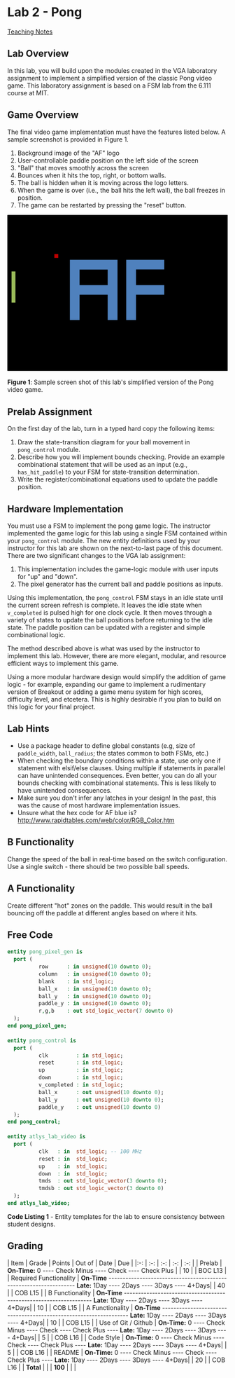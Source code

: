 # Lab 2 - Pong

[Teaching Notes](notes.html)

## Lab Overview

In this lab, you will build upon the modules created in the VGA laboratory assignment to implement a simplified version of the classic Pong video game.  This laboratory assignment is based on a FSM lab from the 6.111 course at MIT.

## Game Overview

The final video game implementation must have the features listed below.  A sample screenshot is provided in Figure 1.

1. Background image of the "AF" logo
2. User-controllable paddle position on the left side of the screen
3. "Ball" that moves smoothly across the screen
  1. Bounces when it hits the top, right, or bottom walls.
  2. The ball is hidden when it is moving across the logo letters.
  3. When the game is over (i.e., the ball hits the left wall), the ball freezes in position.
4. The game can be restarted by pressing the "reset" button.

![Figure 1](figure1.jpg)

**Figure 1**: Sample screen shot of this lab's simplified version of the Pong video game.

## Prelab Assignment

On the first day of the lab, turn in a typed hard copy the following items:

1. Draw the state-transition diagram for your ball movement in `pong_control` module.
2. Describe how you will implement bounds checking.  Provide an example combinational statement that will be used as an input (e.g., `has_hit_paddle`) to your FSM for state-transition determination.
3. Write the register/combinational equations used to update the paddle position.

## Hardware Implementation

You must use a FSM to implement the pong game logic.  The instructor implemented the game logic for this lab using a single FSM contained within your `pong_control` module.  The new entity definitions used by your instructor for this lab are shown on the next-to-last page of this document.  There are two significant changes to the VGA lab assignment:

1. This implementation includes the game-logic module with user inputs for "up" and "down".
2. The pixel generator has the current ball and paddle positions as inputs.

Using this implementation, the `pong_control` FSM stays in an idle state until the current screen refresh is complete.  It leaves the idle state when `v_completed` is pulsed high for one clock cycle.  It then moves through a variety of states to update the ball positions before returning to the idle state.  The paddle position can be updated with a register and simple combinational logic.

The method described above is what was used by the instructor to implement this lab.  However, there are more elegant, modular, and resource efficient ways to implement this game.

Using a more modular hardware design would simplify the addition of game logic - for example, expanding our game to implement a rudimentary version of Breakout or adding a game menu system for high scores, difficulty level, and etcetera.  This is highly desirable if you plan to build on this logic for your final project.

## Lab Hints

- Use a package header to define global constants (e.g, size of `paddle_width`, `ball_radius`; the states common to both FSMs, etc.)
- When checking the boundary conditions within a state, use only one if statement with elsif/else clauses.  Using multiple if statements in parallel can have unintended consequences.  Even better, you can do all your bounds checking with combinational statements.  This is less likely to have unintended consequences.
- Make sure you don't infer any latches in your design!  In the past, this was the cause of most hardware implementation issues.
- Unsure what the hex code for AF blue is?  http://www.rapidtables.com/web/color/RGB_Color.htm

## B Functionality

Change the speed of the ball in real-time based on the switch configuration.  Use a single switch - there should be two possible ball speeds.

## A Functionality

Create different "hot" zones on the paddle.  This would result in the ball bouncing off the paddle at different angles based on where it hits.

## Free Code

```vhdl
entity pong_pixel_gen is
  port (
          row      : in unsigned(10 downto 0);
          column   : in unsigned(10 downto 0);
          blank    : in std_logic;
          ball_x   : in unsigned(10 downto 0);
          ball_y   : in unsigned(10 downto 0);
          paddle_y : in unsigned(10 downto 0);
          r,g,b    : out std_logic_vector(7 downto 0)
  );
end pong_pixel_gen;

entity pong_control is
  port (
          clk         : in std_logic;
          reset       : in std_logic;
          up          : in std_logic;
          down        : in std_logic;
          v_completed : in std_logic;
          ball_x      : out unsigned(10 downto 0);
          ball_y      : out unsigned(10 downto 0);
          paddle_y    : out unsigned(10 downto 0)
  );
end pong_control;

entity atlys_lab_video is
  port (
          clk   : in  std_logic; -- 100 MHz
          reset : in  std_logic;
          up    : in  std_logic;
          down  : in  std_logic;
          tmds  : out std_logic_vector(3 downto 0);
          tmdsb : out std_logic_vector(3 downto 0)
  );
end atlys_lab_video;
```

**Code Listing 1** - Entity templates for the lab to ensure consistency between student designs.

## Grading

| Item | Grade | Points | Out of | Date | Due |
|:-: | :-: | :-: | :-: | :-: |
| Prelab | **On-Time:** 0 ---- Check Minus ---- Check ---- Check Plus | | 10 | | BOC L13 |
| Required Functionality | **On-Time** ------------------------------------------------------------------ **Late:** 1Day ---- 2Days ---- 3Days ---- 4+Days| | 40 | | COB L15 |
| B Functionality | **On-Time** ------------------------------------------------------------------ **Late:** 1Day ---- 2Days ---- 3Days ---- 4+Days| | 10 | | COB L15 |
| A Functionality | **On-Time** ------------------------------------------------------------------ **Late:** 1Day ---- 2Days ---- 3Days ---- 4+Days| | 10 | | COB L15 |
| Use of Git / Github | **On-Time:** 0 ---- Check Minus ---- Check ---- Check Plus ---- **Late:** 1Day ---- 2Days ---- 3Days ---- 4+Days| | 5 | | COB L16 |
| Code Style | **On-Time:** 0 ---- Check Minus ---- Check ---- Check Plus ---- **Late:** 1Day ---- 2Days ---- 3Days ---- 4+Days| | 5 | | COB L16 |
| README | **On-Time:** 0 ---- Check Minus ---- Check ---- Check Plus ---- **Late:** 1Day ---- 2Days ---- 3Days ---- 4+Days| | 20 | | COB L16 |
| **Total** | | | **100** | | |

